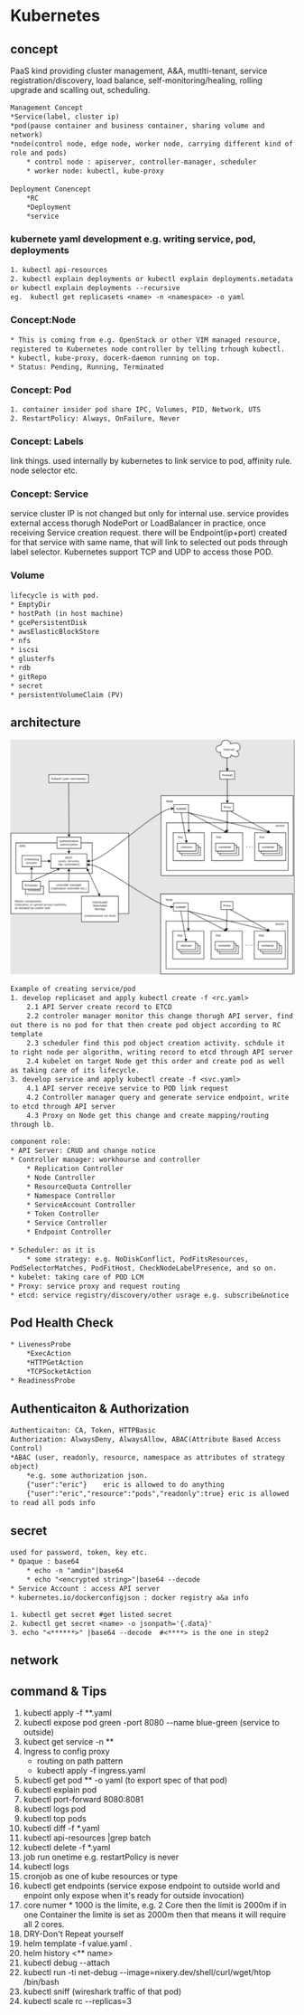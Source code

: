 # Kubernetes
## concept
PaaS kind providing cluster management, A&A, mutlti-tenant, service registration/discovery, load balance, self-monitoring/healing, rolling upgrade and scalling out, scheduling.
```
Management Concept
*Service(label, cluster ip)
*pod(pause container and business container, sharing volume and network) 
*node(control node, edge node, worker node, carrying different kind of role and pods)
	* control node : apiserver, controller-manager, scheduler 
	* worker node: kubectl, kube-proxy
	
Deployment Conencept
	*RC
	*Deployment
	*service
```
### kubernete yaml development e.g. writing service, pod, deployments
```
1. kubectl api-resources
2. kubectl explain deployments or kubectl explain deployments.metadata or kubectl explain deployments --recursive
eg.  kubectl get replicasets <name> -n <namespace> -o yaml 
```
### Concept:Node
```
* This is coming from e.g. OpenStack or other VIM managed resource, registered to Kubernetes node controller by telling trhough kubectl. 
* kubectl, kube-proxy, docerk-daemon running on top. 
* Status: Pending, Running, Terminated
```
### Concept: Pod
```
1. container insider pod share IPC, Volumes, PID, Network, UTS
2. RestartPolicy: Always, OnFailure, Never
```
### Concept: Labels
link things. used internally by kubernetes to link service to pod, affinity rule. node selector etc. 
### Concept: Service
service cluster IP is not changed but only for internal use. 
service provides external access thorugh NodePort or LoadBalancer
in practice, once receiving Service creation request. there will be Endpoint(ip+port) created for that service with same name, that will link to selected out pods through label selector. 
Kubernetes support TCP and UDP to access those POD. 
### Volume 
```
lifecycle is with pod.
* EmptyDir
* hostPath (in host machine)
* gcePersistentDisk
* awsElasticBlockStore
* nfs
* iscsi
* glusterfs
* rdb
* gitRepo
* secret
* persistentVolumeClaim (PV) 
```
## architecture
![image](../img/KA.jpg)
```
Example of creating service/pod 
1. develop replicaset and apply kubectl create -f <rc.yaml> 
	2.1 API Server create record to ETCD 
	2.2 controler manager monitor this change thorugh API server, find out there is no pod for that then create pod object according to RC template 
	2.3 scheduler find this pod object creation activity. schdule it to right node per algorithm, writing record to etcd through API server 
	2.4 kubelet on target Node get this order and create pod as well as taking care of its lifecycle.
3. develop service and apply kubectl create -f <svc.yaml>
	4.1 API server receive service to POD link request
	4.2 Controller manager query and generate service endpoint, write to etcd through API server 
	4.3 Proxy on Node get this change and create mapping/routing through lb.
```
```
component role: 
* API Server: CRUD and change notice
* Controller manager: workhourse and controller 
	* Replication Controller
	* Node Controller
	* ResourceQuota Controller
	* Namespace Controller
	* ServiceAccount Controller
	* Token Controller
	* Service Controller
	* Endpoint Controller
			
* Scheduler: as it is 
	* some strategy: e.g. NoDiskConflict, PodFitsResources, PodSelectorMatches, PodFitHost, CheckNodeLabelPresence, and so on. 
* kubelet: taking care of POD LCM
* Proxy: service proxy and request routing 
* etcd: service registry/discovery/other usrage e.g. subscribe&notice 
```
## Pod Health Check
```
* LivenessProbe
	*ExecAction
	*HTTPGetAction
	*TCPSocketAction
* ReadinessProbe
```
## Authenticaiton & Authorization
```
Authenticaiton: CA, Token, HTTPBasic
Authorization: AlwaysDeny, AlwaysAllow, ABAC(Attribute Based Access Control)
*ABAC (user, readonly, resource, namespace as attributes of strategy object)
	*e.g. some authorization json. 
	{"user":"eric"}    eric is allowed to do anything 
	{"user":"eric","resource":"pods","readonly":true} eric is allowed to read all pods info
```
## secret
```
used for password, token, key etc. 
* Opaque : base64
	* echo -n "amdin"|base64
	* echo "<encrypted string>"|base64 --decode
* Service Account : access API server 
* kubernetes.io/dockerconfigjson : docker registry a&a info
```
```
1. kubectl get secret #get listed secret
2. kubectl get secret <name> -o jsonpath='{.data}'
3. echo "<******>" |base64 --decode  #<****> is the one in step2
```
## network

## command & Tips

1. kubectl apply -f **.yaml
2. kubectl expose pod green -port 8080 --name blue-green  (service to outside)
3. kubect get service -n **
4. Ingress to config proxy 
	- routing on path pattern
	- kubectl apply -f ingress.yaml 
5. kubectl get pod ** -o yaml (to export spec of that pod)
6. kubectl explain pod 
7. kubectl port-forward <pod name> 8080:8081
8. kubectl logs pod
9. kubectl top pods  <check the status like top in linux> 
10. kubectl diff -f *.yaml 
11. kubectl api-resources |grep batch 
12. kubectl delete -f *.yaml <to delete that pod>
13. job run onetime e.g. restartPolicy is never 
14. kubectl logs <job name>
15. cronjob as one of kube resources or type
16. kubectl get endpoints  (service expose endpoint to outside world and enpoint only expose when it's ready for outside invocation) 
17. core numer * 1000 is the limite, e.g. 2 Core then the limit is 2000m
	if in one Container the limite is set as 2000m then that means it will require all 2 cores. 	
18. DRY-Don't Repeat yourself
19. helm template -f value.yaml .
20. helm history <** name>
21. kubectl debug <pod name> --attach
22. kubectl run -ti net-debug --image=nixery.dev/shell/curl/wget/htop /bin/bash
23. kubectl sniff <pod name>  (wireshark traffic of that pod)
24. kubectl scale rc <name> --replicas=3 
```
